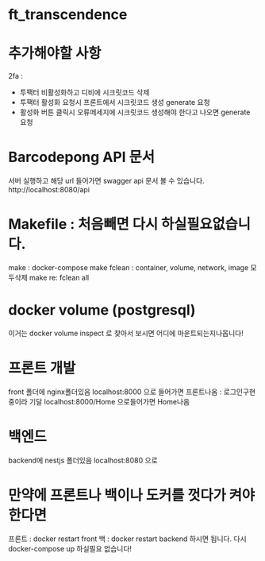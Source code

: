# ft_transcendence

# 추가해야할 사항

2fa :

  - 투팩터 비활성화하고 디비에 시크릿코드 삭제 
  - 투팩터 활성화 요청시 프론트에서 시크릿코드 생성 generate 요청 
  - 활성화 버튼 클릭시 오류메세지에 시크릿코드 생성해야 한다고 나오면 generate 요청

# Barcodepong API 문서

서버 실행하고 해당 url 들어가면 swagger api 문서 볼 수 있습니다.
http://localhost:8080/api

# Makefile : 처음빼면 다시 하실필요없습니다.

make : docker-compose
make fclean : container, volume, network, image 모두삭제
make re: fclean all

# docker volume (postgresql)

이거는 docker volume inspect 로 찾아서 보시면 어디에 마운트되는지나옵니다!

# 프론트 개발

front 폴더에 nginx폴더있음
localhost:8000 으로 들어가면 프론트나옴 : 로그인구현중이라 기달
localhost:8000/Home 으로들어가면 Home나옴

# 백엔드

backend에 nestjs 폴더있음
localhost:8080 으로

# 만약에 프론트나 백이나 도커를 껏다가 켜야한다면

프론트 : docker restart front
백 : docker restart backend
하시면 됩니다.
다시 docker-compose up 하실필요 없습니다!
